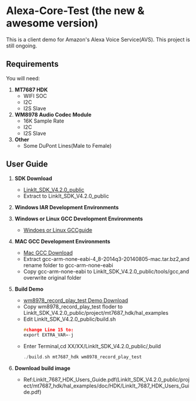# Alexa-Core-Test (the new & awesome version)

This is a client demo for Amazon's Alexa Voice Service(AVS). This project is still ongoing.
## Requirements

You will need:

1. **MT7687 HDK**
    - WIFI SOC
    - I2C
    - I2S Slave
2. **WM8978 Audio Codec Module**
    - 16K Sample Rate
    - I2C
    - I2S Slave
3. **Other**
    - Some DuPont Lines(Male to Female)
    
## User Guide
1. **SDK Download**
    - [LinkIt_SDK_V4.2.0_public](https://github.com/MichaelDu9226/LinkIt_SDK_V4.2.0_public)
    - Extract to LinkIt_SDK_V4.2.0_public
2. **Windows IAR Development Environments**
   
3. **Windows or Linux  GCC Development Environments**
    - [Windoes or Linux GCCguide](https://github.com/MichaelDu9226/LinkIt_SDK_V4.2.0_public/tree/master/doc)
4. **MAC GCC Development Environments**
    - [Mac GCC Download](https://launchpad.net/gcc-arm-embedded/4.8/4.8-2014-q3-update/+download/gcc-arm-none-eabi-4_8-2014q3-20140805-mac.tar.bz2)
    - Extract gcc-arm-none-eabi-4_8-2014q3-20140805-mac.tar.bz2,and rename folder to gcc-arm-none-eabi
    - Copy gcc-arm-none-eabi to LinkIt_SDK_V4.2.0_public/tools/gcc,and overwrite original folder
5. **Build Demo**
    - [wm8978_record_play_test Demo Download](https://github.com/MichaelDu9226/Alexa-Core-Test)
    - Copy wm8978_record_play_test floder to LinkIt_SDK_V4.2.0_public/project/mt7687_hdk/hal_examples
    - Edit LinkIt_SDK_V4.2.0_public/build.sh
      ````c
      #change Line 15 to:
      export EXTRA_VAR=-j
      ````
    - Enter Terminal,cd XX/XX/LinkIt_SDK_V4.2.0_public/,build
      ````c
      ./build.sh mt7687_hdk wm8978_record_play_test
      ````
7. **Download build image**
    - Ref:LinkIt_7687_HDK_Users_Guide.pdf(LinkIt_SDK_V4.2.0_public/project/mt7687_hdk/hal_examples/doc/HDK/LinkIt_7687_HDK_Users_Guide.pdf)